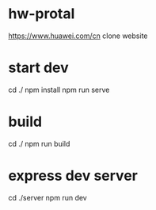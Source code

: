 # hw-protal
https://www.huawei.com/cn clone website

# start dev
cd ./
npm install
npm run serve

# build 

cd ./ 
npm run build

# express dev server
 cd ./server
 npm run dev